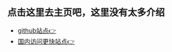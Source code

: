 
## 点击这里去主页吧，这里没有太多介绍
- [github站点👉](https://inksnowhailong.github.io/inksnow-blog/)
- [国内访问更快站点👉](https://inksnow-blog.netlify.app/)

